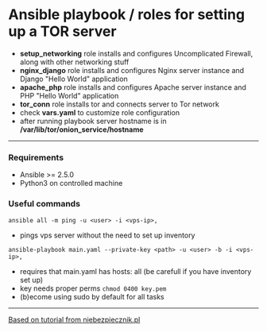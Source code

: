 # Ansible playbook / roles for setting up a TOR server
 - **setup_networking** role installs and configures Uncomplicated Firewall, along with other networking stuff
 - **nginx_django** role installs and configures Nginx server instance and Django "Hello World" application
 - **apache_php** role installs and configures Apache server instance and PHP "Hello World" application
 - **tor_conn** role installs tor and connects server to Tor network
 - check **vars.yaml** to customize role configuration
 - after running playbook server hostname is in **/var/lib/tor/onion_service/hostname**
---
### Requirements
 - Ansible >= 2.5.0
 - Python3 on controlled machine
### Useful commands
```ansible all -m ping -u <user> -i <vps-ip>,```
- pings vps server without the need to set up inventory

```ansible-playbook main.yaml --private-key <path> -u <user> -b -i <vps-ip>,```
- requires that main.yaml has hosts: all (be carefull if you have inventory set up)
- key needs proper perms ```chmod 0400 key.pem```
- (b)ecome using sudo by default for all tasks
---
[Based on tutorial from niebezpiecznik.pl](https://niebezpiecznik.pl/post/jak-uruchomic-wlasny-serwer-www-w-sieci-tor/)

